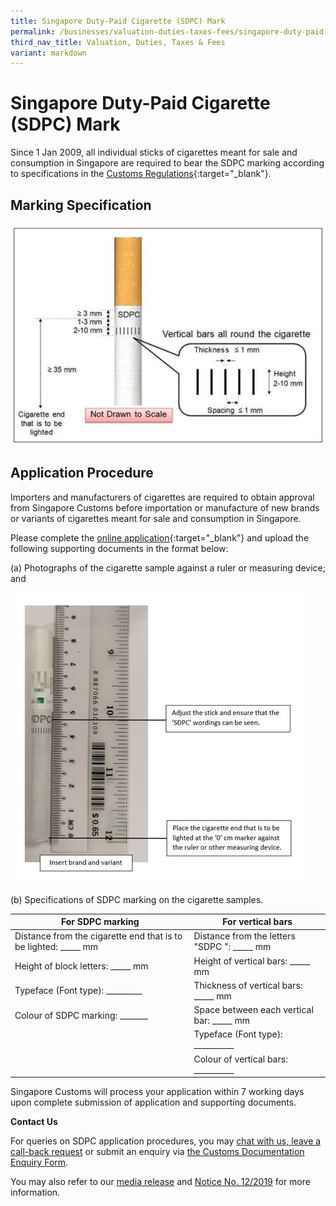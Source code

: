```yaml
---
title: Singapore Duty-Paid Cigarette (SDPC) Mark
permalink: /businesses/valuation-duties-taxes-fees/singapore-duty-paid-cigarette-sdpc-mark/
third_nav_title: Valuation, Duties, Taxes & Fees
variant: markdown
---
```

# Singapore Duty-Paid Cigarette (SDPC) Mark

Since 1 Jan 2009, all individual sticks of cigarettes meant for sale and consumption in Singapore are required to bear the SDPC marking according to specifications in the  [Customs Regulations](https://sso.agc.gov.sg/SL/CA1960-RG2?DocDate=20170220){:target="_blank"}.

## Marking Specification

![](/images/sdpc.jpg)

## Application Procedure

Importers and manufacturers of cigarettes are required to obtain approval from Singapore Customs before importation or manufacture of new brands or variants of cigarettes meant for sale and consumption in Singapore.

Please complete the  [online application](https://form.gov.sg/5ccac0a442502b00107a9554){:target="_blank"} and upload the following supporting documents in the format below:

(a) Photographs of the cigarette sample against a ruler or measuring device; and

![](/images/sdpc1.jpg)

(b) Specifications of SDPC marking on the cigarette samples.

| **For SDPC marking** | **For vertical bars** |
|--|--|
| Distance from the cigarette end that is to be lighted: _____ mm | Distance from the letters "SDPC ": _____ mm |
| Height of block letters: _____ mm | Height of vertical bars: _____ mm |
| Typeface (Font type): _________ | Thickness of vertical bars: _____ mm |
| Colour of SDPC marking: _______ | Space between each vertical bar: _____ mm |
|  | Typeface (Font type): __________ |
|  | Colour of vertical bars: __________ |


Singapore Customs will process your application within 7 working days upon complete submission of application and supporting documents.

**Contact Us**

For queries on SDPC application procedures, you may [chat with us, leave a call-back request](https://www.customs.gov.sg/contact-us/) or submit an enquiry via [the Customs Documentation Enquiry Form](https://go.gov.sg/customs-doc).

You may also refer to our  [media release](/news-and-media/media-releases/2012-11-29-Media-Release.pdf)  and  [Notice No. 12/2019](/news-and-media/notices/2019-07-01-N.pdf) for more information.